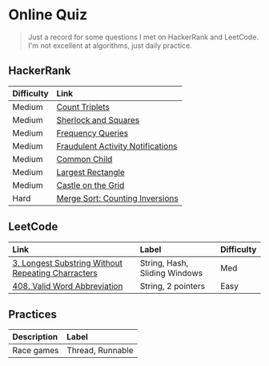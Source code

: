 # Online Quiz

>Just a record for some questions I met on HackerRank and LeetCode. I'm not excellent at algorithms, just daily practice.

## HackerRank
|Difficulty| Link|
|:---|:---|
|Medium|[Count Triplets](/hackerrank/CountTriplets.java)|
|Medium|[Sherlock and Squares](/hackerrank/SherlockAndAnagrams.java)|
|Medium|[Frequency Queries](/hackerrank/FreqQuery.java)|
|Medium|[Fraudulent Activity Notifications](/hackerrank/FraudulentActivityNotifications.java)|
|Medium|[Common Child](/hackerrank/CommonChild.java)|
|Medium|[Largest Rectangle](/hackerrank/LargestRectangle.java)|
|Medium|[Castle on the Grid](/hackerrank/CastleOnTheGrid.java)|
|Hard|[Merge Sort: Counting Inversions](/hackerrank/CountInversions.java)|




## LeetCode  

|Link| Label | Difficulty|  
|:---|:---|:---|
[3. Longest Substring Without Repeating Charracters](https://leetcode.com/problems/longest-substring-without-repeating-characters/) | String, Hash, Sliding Windows| Med| 
|[408. Valid Word Abbreviation](https://leetcode.com/problems/valid-word-abbreviation/description/)| String, 2 pointers | Easy



## Practices
|Description | Label |  
|:---|:---|
|Race games | Thread, Runnable
